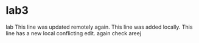 # lab3
lab
This line was updated remotely again.
This line was added locally.
This line has a new local conflicting edit.
again
check
areej


